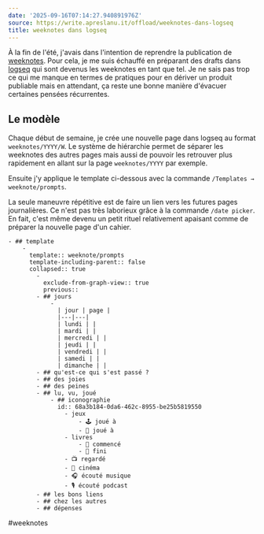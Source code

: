 ```yaml
---
date: '2025-09-16T07:14:27.940891976Z'
source: https://write.apreslanu.it/offload/weeknotes-dans-logseq
title: weeknotes dans logseq
---
```


À la fin de l'été, j'avais dans l'intention de reprendre la publication de [weeknotes](https://11d.im/write.apreslanu.it/weeknotes). Pour cela, je me suis échauffé en préparant des drafts dans [logseq](https://logseq.com/) qui sont devenus les weeknotes en tant que tel. Je ne sais pas trop ce qui me manque en termes de pratiques pour en dériver un produit publiable mais en attendant, ça reste une bonne manière d'évacuer certaines pensées récurrentes.

## Le modèle

Chaque début de semaine, je crée une nouvelle page dans logseq au format `weeknotes/YYYY/W`. Le système de hiérarchie permet de séparer les weeknotes des autres pages mais aussi de pouvoir les retrouver plus rapidement en allant sur la page `weeknotes/YYYY` par exemple.

Ensuite j'y applique le template ci-dessous avec la commande `/Templates → weeknote/prompts`.

La seule maneuvre répétitive est de faire un lien vers les futures pages journalières. Ce n'est pas très laborieux grâce à la commande `/date picker`. En fait, c'est même devenu un petit rituel relativement apaisant comme de préparer la nouvelle page d'un cahier.

```
- ## template
	-
	  template:: weeknote/prompts
	  template-including-parent:: false
	  collapsed:: true
		-
		  exclude-from-graph-view:: true
		  previous::
		- ## jours
			-
			  | jour | page |
			  |---|---|
			  | lundi | |
			  | mardi | |
			  | mercredi | |
			  | jeudi | |
			  | vendredi | |
			  | samedi | |
			  | dimanche | |
		- ## qu'est-ce qui s'est passé ?
		- ## des joies
		- ## des peines
		- ## lu, vu, joué
			- ## iconographie
			  id:: 68a3b184-0da6-462c-8955-be25b5819550
				- jeux
					- 🕹️ joué à
					- 🎲 joué à
				- livres
					- 📖 commencé
					- 📕 fini
				- 📺 regardé
				- 🎥 cinéma
				- 🎧 écouté musique
				- 🎙️ écouté podcast
		- ## les bons liens
		- ## chez les autres
		- ## dépenses

```

#weeknotes